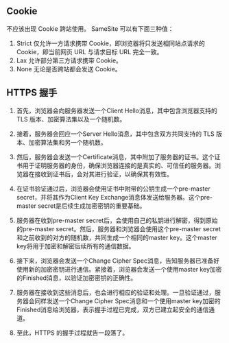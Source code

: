 


## Cookie
不应该出现 Cookie 跨站使用。
SameSite 可以有下面三种值：
1. Strict 仅允许一方请求携带 Cookie，即浏览器将只发送相同站点请求的 Cookie，即当前网页 URL 与请求目标 URL 完全一致。
2. Lax 允许部分第三方请求携带 Cookie。
3. None 无论是否跨站都会发送 Cookie。


## HTTPS 握手
1. 首先，浏览器会向服务器发送一个Client Hello消息，其中包含浏览器支持的 TLS 版本、加密算法集以及一个随机数。

1. 接着，服务器会回应一个Server Hello消息，其中包含双方共同支持的 TLS 版本、加密算法集和另一个随机数。

1. 然后，服务器会发送一个Certificate消息，其中附加了服务器的证书。这个证书用于证明服务器的身份，确保浏览器连接的是真实的、可信任的服务器。浏览器在接收到证书后，会对其进行验证，以确保其有效性。

1. 在证书验证通过后，浏览器会使用证书中附带的公钥生成一个pre-master secret，并将其作为Client Key Exchange消息体发送给服务器。这个pre-master secret是后续生成加密密钥的重要基础。

1. 服务器在收到pre-master secret后，会使用自己的私钥进行解密，得到原始的pre-master secret。然后，服务器和浏览器会使用这个pre-master secret和之前收到的对方的随机数，共同生成一个相同的master key。这个master key将用于加密和解密后续所有的通信数据。

1. 接下来，浏览器会发送一个Change Cipher Spec消息，告知服务器已准备好使用新的加密密钥进行通信。紧接着，浏览器会发送一个使用master key加密的Finished消息，以验证加密密钥的正确性。

1. 服务器在接收到这些消息后，也会进行相应的验证和处理。一旦验证通过，服务器会同样发送一个Change Cipher Spec消息和一个使用master key加密的Finished消息给浏览器，表示握手过程已完成，双方已建立起安全的通信通道。

1. 至此，HTTPS 的握手过程就告一段落了。
